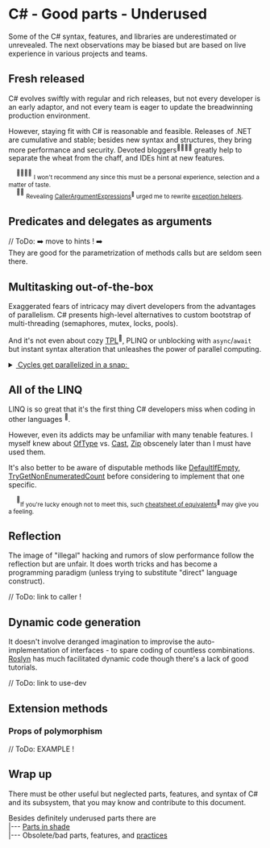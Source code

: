 # C# - Good parts - Underused

Some of the C# syntax, features, and libraries are underestimated or unrevealed. The next observations may be biased but are based on live experience in various projects and teams.

## Fresh released

C# evolves swiftly with regular and rich releases, but not every developer is an early adaptor, and not every team is eager to update the breadwinning production environment.

However, staying fit with C# is reasonable and feasible. Releases of .NET  are cumulative and stable; besides new syntax and structures, they bring more performance and security. 
Devoted bloggers<sup>👨‍👩‍👧‍👦</sup> greatly help to separate the wheat from the chaff, and IDEs hint at new features.

&nbsp;&nbsp;&nbsp;&nbsp;<sup>👨‍👩‍👧‍👦</sup> <sub>I won't recommend any since this must be a personal experience, selection and a matter of taste.</sub>\
&nbsp;&nbsp;&nbsp;&nbsp;<sup>🙋‍♂️</sup> <sub>Revealing [CallerArgumentExpressions](https://learn.microsoft.com/en-us/dotnet/csharp/language-reference/proposals/csharp-10.0/caller-argument-expression)<sup>🔗</sup> urged me to rewrite [exception helpers](https://github.com/Kyriosity/use-dev/tree/main/src/TuttiFrutti/AbcExt/Errors).</sub>

## Predicates and delegates as arguments

// ToDo: ➡️ move to hints ! ➡️ \
They are good for the parametrization of methods calls but are seldom seen there.

## Multitasking out-of-the-box

Exaggerated fears of intricacy may divert developers from the advantages of parallelism. C# presents high-level alternatives to custom bootstrap of multi-threading (semaphores, mutex, locks, pools). 

And it's not even about cozy [TPL](https://docs.microsoft.com/en-us/dotnet/standard/parallel-programming/task-parallel-library-tpl)<sup>🔗</sup>, PLINQ or unblocking with `async`/`await` but instant syntax alteration that unleashes the power of parallel computing.

<details>
   <summary><ins>&nbsp;Cycles get parallelized in a snap:&nbsp;</ins></summary>
   
```diff
   var nats = Enumerable.Range(1, 28_000_000).ToArray();
-  foreach (var item in nats) 
-    CalcHard(item);
+  Parallel.ForEach(nats, CalcHard); // must be faster on casual PC

static void CalcHard(int nat) {
   using var sha = SHA512.Create();
   _ = sha.ComputeHash(Encoding.UTF8.GetBytes(((int)Math.Sqrt(nat) / Math.Atan2(nat, nat)).ToString()));
 }

```

</details>

## All of the LINQ

LINQ is so great that it's the first thing C# developers miss when coding in other languages&nbsp;<sup>:thought_balloon:</sup>. 

However, even its addicts may be unfamiliar with many tenable features. I myself knew about [OfType](https://learn.microsoft.com/en-us/dotnet/api/system.linq.enumerable.oftype) vs. [Cast](https://learn.microsoft.com/en-us/dotnet/api/system.linq.enumerable.cast), [Zip](https://learn.microsoft.com/dotnet/api/system.linq.enumerable.zip) obscenely later than I must have used them.

It's also better to be aware of disputable methods like [DefaultIfEmpty](https://learn.microsoft.com/dotnet/api/system.linq.enumerable.defaultifempty), [TryGetNonEnumeratedCount](https://learn.microsoft.com/dotnet/api/system.linq.enumerable.trygetnonenumeratedcount) before considering to implement that one specific.

&nbsp;&nbsp;&nbsp;&nbsp;<sup>:thought_balloon:</sup><sub>If you're lucky enough not to meet this, such [cheatsheet of equivalents](https://www.garethrepton.com/TypeScript-equivalents-for-DotNet-Linq-functions/)<sup>🔗</sup> may give you a feeling.</sub>

## Reflection

The image of "illegal" hacking and rumors of slow performance follow the reflection but are unfair. It does worth tricks and has become a programming paradigm (unless trying to substitute "direct" language construct). 

// ToDo: link to caller !

## Dynamic code generation

It doesn't involve deranged imagination to improvise the auto-implementation of interfaces - to spare coding of countless combinations. [Roslyn](https://github.com/dotnet/roslyn) has  much facilitated dynamic code though there's a lack of good tutorials.

// ToDo: link to use-dev

## Extension methods

### Props of polymorphism

// ToDo: EXAMPLE !

## Wrap up

There must be other useful but neglected parts, features, and syntax of C# and its subsystem, that you may know and contribute to this document.

Besides definitely underused parts there are\
|--- [Parts in shade](cs-shadow_parts.md)\
|--- Obsolete/bad parts, features, and [practices](../a.review/cs-malpractice.md) 
